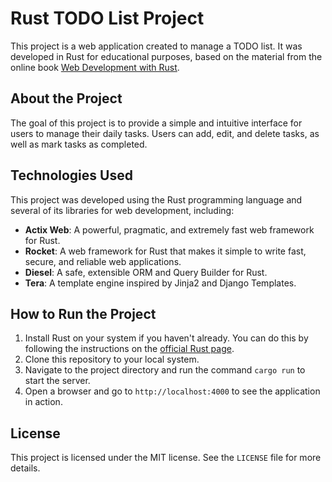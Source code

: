 # Rust TODO List Project

This project is a web application created to manage a TODO list. It was developed in Rust for educational purposes, based on the material from the online book [Web Development with Rust](https://naomijub.github.io/web-dev-rust-book).

## About the Project

The goal of this project is to provide a simple and intuitive interface for users to manage their daily tasks. Users can add, edit, and delete tasks, as well as mark tasks as completed.

## Technologies Used

This project was developed using the Rust programming language and several of its libraries for web development, including:

- **Actix Web**: A powerful, pragmatic, and extremely fast web framework for Rust.
- **Rocket**: A web framework for Rust that makes it simple to write fast, secure, and reliable web applications.
- **Diesel**: A safe, extensible ORM and Query Builder for Rust.
- **Tera**: A template engine inspired by Jinja2 and Django Templates.

## How to Run the Project

1. Install Rust on your system if you haven't already. You can do this by following the instructions on the [official Rust page](https://www.rust-lang.org/tools/install).
2. Clone this repository to your local system.
3. Navigate to the project directory and run the command `cargo run` to start the server.
4. Open a browser and go to `http://localhost:4000` to see the application in action.

## License

This project is licensed under the MIT license. See the `LICENSE` file for more details.
